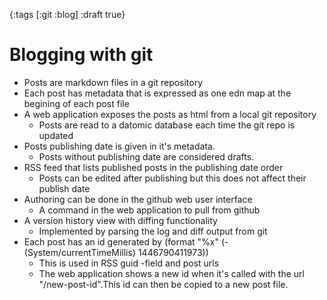 {:tags [:git :blog] :draft true}
# Blogging with git

* Posts are markdown files in a git repository
* Each post has metadata that is expressed as one edn map at the begining of each post file
* A web application exposes the posts as html from a local git repository
  * Posts are read to a datomic database each time the git repo is updated
* Posts publishing date is given in it's metadata.
  * Posts without publishing date are considered drafts.
* RSS feed that lists published posts in the publishing date order
  * Posts can be edited after publishing but this does not affect their publish date
* Authoring can be done in the github web user interface
  * A command in the web application to pull from github
* A version history view with diffing functionality
  * Implemented by parsing the log and diff output from git
* Each post has an id generated by (format "%x" (- (System/currentTimeMillis) 1446790411973))
  * This is used in RSS guid -field and post urls
  * The web application shows a new id when it's called with the url "/new-post-id".This id can then be copied to a new post file.
